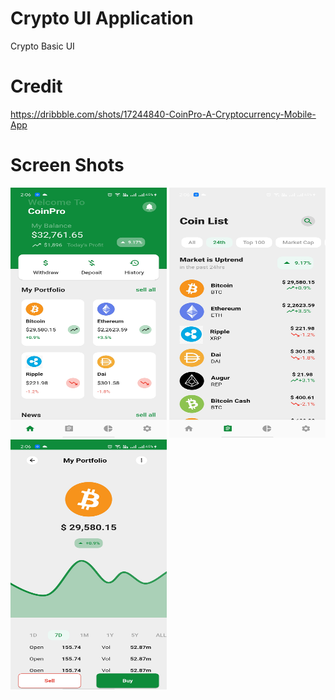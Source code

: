 # Crypto UI Application

Crypto Basic UI

# Credit

https://dribbble.com/shots/17244840-CoinPro-A-Cryptocurrency-Mobile-App

# Screen Shots

<img src="https://github.com/Abhishek-165/CryptoAppUI/blob/master/1.jpg" height="400" width="250">   <img src="https://github.com/Abhishek-165/CryptoAppUI/blob/master/2.jpg" height="400" width="250">    <img src="https://github.com/Abhishek-165/CryptoAppUI/blob/master/3.jpg" height="400" width="250">
